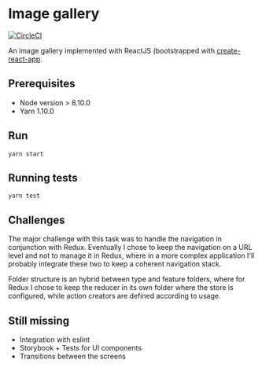 # Image gallery

[![CircleCI](https://circleci.com/gh/ysa23/image-gallery.svg?style=svg)](https://circleci.com/gh/ysa23/image-gallery)

An image gallery implemented with ReactJS (bootstrapped with [create-react-app](https://github.com/facebook/create-react-app).

## Prerequisites
* Node version > 8.10.0
* Yarn 1.10.0

## Run
```
yarn start
```

## Running tests
```
yarn test
```

## Challenges
The major challenge with this task was to handle the navigation in conjunction with Redux.
Eventually I chose to keep the navigation on a URL level and not to manage it in Redux, where in a more complex application I'll probably integrate these two to keep a coherent navigation stack.

Folder structure is an hybrid between type and feature folders, where for Redux I chose to keep the reducer in its own folder where the store is configured, while action creators are defined according to usage.

## Still missing
* Integration with eslint
* Storybook + Tests for UI components
* Transitions between the screens